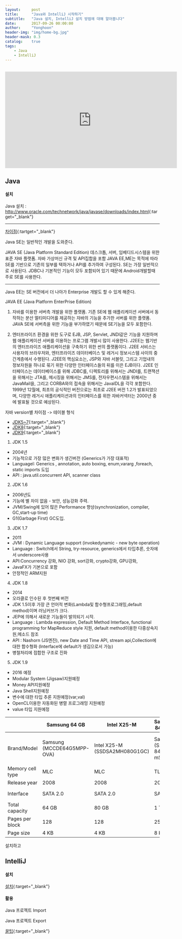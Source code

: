 ```yaml
---
layout:     post
title:      "Java와 IntelliJ 시작하기"
subtitle:   "Java 설치, IntelliJ 설치 방법에 대해 알아봅니다"
date:       2017-09-26 00:00:00
author:     "Yonghoon"
header-img: "img/home-bg.jpg"
header-mask: 0.3
catalog:    true
tags:
    - Java
    - IntelliJ
---
```


<br>
<iframe width="560" height="315" src="https://www.youtube.com/embed/m7mvpe1fVa4?rel=0" frameborder="0" allowfullscreen></iframe>

## Java

#### 설치

Java 설치 : <http://www.oracle.com/technetwork/java/javase/downloads/index.html>{:target="_blank"}

------------------------

[차이점](https://www.java.com/ko/download/faq/techinfo.xml){:tartget="_blank"}

Java SE는 일반적인 개발을 도와준다.

JAVA SE (Java Platform Standard Edition)
데스크톱, 서버, 임베디드시스템을 위한 표준 자바 플랫폼. 자바 가상머신 규격 및 API집합을 포함 JAVA EE,ME는 목적에 따라 SE를 기반으로 기존의 일부를 택하거나 API를 추가하여 구성된다. SE는 가장 일반적으로 사용된다. JDBC나 기본적인 기능이 모두 포함되어 있기 때문에 Android개발할때 주로 SE를 사용한다.

------------------------

Java EE는 SE 버전에서 더 나아가 Enterprise 개발도 할 수 있게 해준다.

JAVA EE (Java Platform EnterPrise Edition)
1. 자바를 이용한 서버측 개발을 위한 플랫폼. 기존 SE에 웹 애플리케이션 서버에서 동작하는 분산 멀티미디어를 제공하는 자바의 기능을 추가한 서버를 위한 플랫폼. JAVA SE에 서버측을 위한 기능을 부가하였기 때문에 SE기능을 모두 포함한다.

2. 엔터프라이즈 환경을 위한 도구로 EJB, JSP, Servlet, JNDI같은 기능을 지원하며 웹 애플리케이션 서버를 이용하는 프로그램 개발시 많이 사용한다. J2EE는 웹기반의 엔터프라이즈 애플리케이션을 구축하기 위한 썬의 플랫폼이다. J2EE 서비스는 사용자의 브라우저와, 엔터프라이즈 데이터베이스 및 레거시 정보시스템 사이의 중간계층에서 수행된다. J2EE의 핵심요소는, JSP와 자바 서블릿, 그리고 기업내의 정보자원을 하나로 묶기 위한 다양한 인터페이스들의 뒤를 이은 EJB이다. J2EE 인터페이스는 데이터베이스를 위해 JDBC를, 디렉토리를 위해서는 JNDI를, 트랜잭션을 위해서는 JTA를, 메시징을 위해서는 JMS를, 전자우편시스템을 위해서는 JavaMail을, 그리고 CORBA와의 접속을 위해서는 JavaIDL을 각각 포함한다. 1999년 12월에, 최초의 공식적인 버전으로는 최초로 J2EE 버전 1.2가 발표되었으며, 다양한 레거시 애플리케이션과의 인터페이스를 위한 자바커넥터는 2000년 중에 발표될 것으로 예상된다.

자바 version별 차이점 -> 테이블 형식

* [JDK5~7](http://docs.oracle.com/javase/7/docs/technotes/guides/language/enhancements.html){:target="_blank"}
* [JDK8](http://www.oracle.com/technetwork/java/javase/8-whats-new-2157071.html){:target="_blank"}
* [JDK9](http://docs.oracle.com/javase/9/whatsnew/toc.htm){:target="_blank"}

1. JDK 1.5
- 2004년
- 기능적으로 가장 많은 변화가 생긴버전 (Generics가 가장 대표적)
- LanguageI: Generics , annotation, auto boxing, enum,vararg ,foreach, static imports 도입
- API : java.util.concurrent API, scanner class

2. JDK 1.6
- 2006년도
- 기능에 별 차이 없음 - 보안, 성능강화 주력. 
- JVM/Swing에 있어 많은 Performance 향상(synchronization, compiler, GC,start-up time)
- G1(Garbage First) GC도입.

3. JDK 1.7
- 2011 
- JVM : Dynamic Language support (invokedynamic - new byte operation)
- Language : Switch에서 String, try-resource, generics에서 타입추론, 숫자에서 underscore사용
- API:Concurrency 강화, NIO 강화, sort강화, crypto강화, GPU강화, 
- JavaFX가 기본으로 포함
- 안정적인 ARM지원


4. JDK 1.8
- 2014
- 오라클로 인수된 후 첫번째 버전
-  JDK 1.5이후 가장 큰 언어적 변화(Lambda및 함수형프로그래밍,default method)이며 러닝커브가 크다.
- JEP에 의해서 새로운 기능들이 발의되기 시작.
- Language : Lambda expression, Default Method Interface, functional programming for MapReduce style 지원, default method이용한 다중상속지원,메소드 참조
- API : Nashorn (JS엔진), new Date and Time API, stream api,Collection에 대한 함수형화 (Interface에 default가 생김으로서 가능)
- 병철처리에 접합한 구조로 진화

5. JDK 1.9
- 2016 예정
- Modular System (Jigsaw)지원예정
- Money API지원예정
- Java Shell지원예정
- 변수에 대한 타입 추론 지원예정(var,val)
- OpenCL이용한 자동화된 병렬 프로그래밍 지원예정
- value 타입 지원예정


|      | Samsung 64 GB | Intel X25-M | Samsung 840 EVO | Micron P420m | HDD |
|------|---------------|-------------|-----------------|--------------|-----|
| Brand/Model | Samsung (MCCDE64G5MPP-OVA) | Intel X25-M (SSDSA2MH080G1GC) | Samsung (SSD 840 EVO mSATA) | Micron P420m | Western Digital Black 7200 rpm | 
| Memory cell type | MLC | MLC | TLC | MLC | * |
| Release year | 2008 | 2008 | 2013 | 2013 | 2013 |
| Interface | SATA 2.0 | SATA 2.0 | SATA 3.0 | PCIe 2.0 | SATA 3.0 |
| Total capacity | 64 GB | 80 GB | 1 TB | 1.4 TB | 4 TB |
| Pages per block | 128 | 128 | 256 | 512 | * |
| Page size | 4 KB | 4 KB | 8 KB | 16 KB | * |

설치하고

## IntelliJ

#### 설치
[설치](https://www.jetbrains.com/idea/download/#section=windows){:target="_blank"}

#### 활용

Java 프로젝트 Import

Java 프로젝트 Export

[꿀팁](http://www.kwangsiklee.com/ko/2016/12/인텔리j-활용꿀팁-42가지/){:target="_blank"}